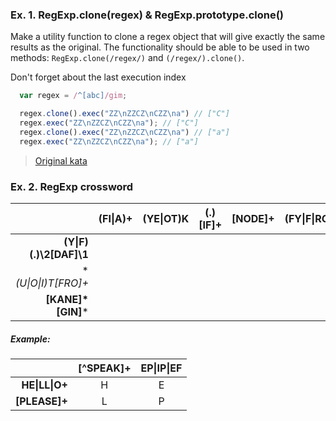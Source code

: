 ### Ex. 1. RegExp.clone(regex) & RegExp.prototype.clone()

Make a utility function to clone a regex object that will give exactly the same results as the original.
The functionality should be able to be used in two methods: `RegExp.clone(/regex/)` and `(/regex/).clone()`.

Don't forget about the last execution index

```js
  var regex = /^[abc]/gim;

  regex.clone().exec("ZZ\nZZCZ\nCZZ\na") // ["C"]
  regex.exec("ZZ\nZZCZ\nCZZ\na"); // ["C"]
  regex.clone().exec("ZZ\nZZCZ\nCZZ\na") // ["a"]
  regex.exec("ZZ\nZZCZ\nCZZ\na"); // ["a"]
```

> [Original kata](http://www.codewars.com/kata/5303b2d6af7e3b414300056d)

### Ex. 2. RegExp crossword

|| (FI&#124;A)+ | (YE&#124;OT)K | (.)[IF]+ | [NODE]+ | (FY&#124;F&#124;RG)+ |
|-----:|---------|----------|----------|---------|------------|
|**(Y&#124;F)(.)\2[DAF]\1**|||||||
|**(U&#124;O&#124;I)*T[FRO]+**|||||||						
|**[KANE]\*[GIN]***|||||||

##### Example:

|                      | [^SPEAK]+ | EP&#124;IP&#124;EF |
|---------------------:|:---------:|:------------------:|
|**HE&#124;LL&#124;O+**|      H    |         E          |
|**[PLEASE]+**         |      L    |         P          |
